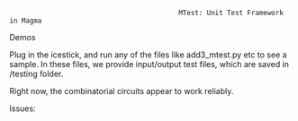                                               MTest: Unit Test Framework in Magma

Demos

Plug in the icestick, and run any of the files like add3_mtest.py etc to see a sample.
In these files, we provide input/output test files, which are saved in /testing
folder.

Right now, the combinatorial circuits appear to work reliably. 

Issues:




